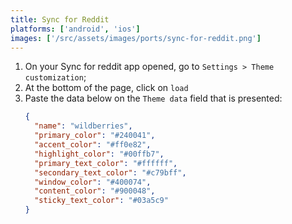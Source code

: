 ```yaml
---
title: Sync for Reddit
platforms: ['android', 'ios']
images: ['/src/assets/images/ports/sync-for-reddit.png']
---
```


1. On your Sync for reddit app opened, go to `Settings > Theme customization`;
2. At the bottom of the page, click on `load`
3. Paste the data below on the `Theme data` field that is presented:
   ```json
   {
     "name": "wildberries",
     "primary_color": "#240041",
     "accent_color": "#ff0e82",
     "highlight_color": "#00ffb7",
     "primary_text_color": "#ffffff",
     "secondary_text_color": "#c79bff",
     "window_color": "#400074",
     "content_color": "#900048",
     "sticky_text_color": "#03a5c9"
   }
   ```
